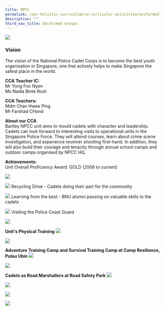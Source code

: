 ```yaml
---
title: NPCC
permalink: /our-holistic-curriculum/co-curricular-activities/uniformed-groups/npcc
description: ""
third_nav_title: Uniformed Groups
---
```

![](/images/NPCC-Formal.jpg)

### Vision

The vision of the National Police Cadet Corps is to become the best youth organisation in Singapore, one that actively helps to make Singapore the safest place in the world.

**CCA Teacher IC:** <br>
Mr Yong Foo Nyen <br>
Ms Nadia Binte Rosli

**CCA Teachers:** <br>
Mdm Chan Hwee Ping <br>
Mr Farshad CHand

**About our CCA** <br>
Bartley NPCC unit aims to mould cadets with character and leadership. Cadets can look forward to interesting visits to operational units in the Singapore Police Force. They will attend courses, learn about crime scene investigation, and experience revolver shooting first-hand. In addition, they will also build their courage and tenacity through annual school camps and outdoor camps organised by NPCC HQ.

**Achievements:** <br>
Unit Overall Proficiency Award: GOLD (2006 to current)

![](/images/NP%20Banner1.jpg)

![](/images/NPCC1.jpg)
Recycling Drive - Cadets doing their part for the community	

![](/images/NPCC2.jpg)
Learning from the best - BNU alumni passing on valuable skills to the cadets

![](/images/NPCC6.jpg)
Visiting the Police Coast Guard

![](/images/annual%20unit%20camp.jpg)

**Unit's Physical Training**
![](/images/NPCC10.jpg)

![](/images/NPCC11.jpg)


**Adventure Training Camp and Survival Training Camp at Camp Resilience, Pulau Ubin**
![](/images/NPCC13.jpg)

![](/images/NPCC14.jpg)

**Cadets as Road Marshallers at Road Safety Park**
![](/images/NPCC17.jpg)

![](/images/NPCC15.jpg)

![](/images/senior%20inspector.jpg)

![](/images/NPCC18.jpg)